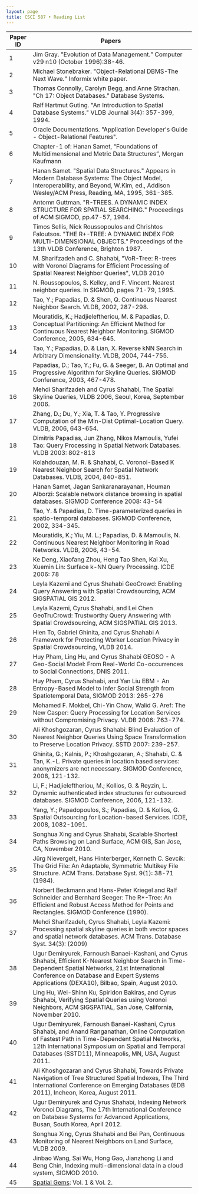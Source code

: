 ```yaml
---
layout: page
title: CSCI 587 • Reading List
---
```


| **Paper ID** | **Papers**                                                                                                           |
|----------|------------------------------------------------------------------------------------------------------------------|
| 1        | Jim Gray. "Evolution of Data Management." Computer v29 n10 (October 1996):38-46.                                 |
| 2        | Michael Stonebraker. "Object-Relational DBMS-The Next Wave." Informix white paper.                               |
| 3        | Thomas Connolly, Carolyn Begg, and Anne Strachan. "Ch 17: Object Databases." Database Systems.                   |
| 4        | Ralf Hartmut Guting. "An Introduction to Spatial Database Systems." VLDB Journal 3(4): 357-399, 1994.            |
| 5        | Oracle Documentations. "Application Developer's Guide - Object-Relational Features".                             |
| 6        | Chapter-1 of: Hanan Samet, “Foundations of Multidimensional and Metric Data Structures”, Morgan Kaufmann          |
| 7        | Hanan Samet. "Spatial Data Structures." Appears in Modern Database Systems: The Object Model, Interoperability, and Beyond, W.Kim, ed., Addison Wesley/ACM Press, Reading, MA, 1995, 361-385. |
| 8        | Antomn Guttman. "R-TREES. A DYNAMIC INDEX STRUCTURE FOR SPATIAL SEARCHING." Proceedings of ACM SIGMOD, pp.47-57, 1984. |
| 9        | Timos Sellis, Nick Roussopoulos and Chrishtos Faloutsos. "THE R+-TREE: A DYNAMIC INDEX FOR MULTI-DIMENSIONAL OBJECTS." Proceedings of the 13th VLDB Conference, Brighton 1987. |
| 10       | M. Sharifzadeh and C. Shahabi, "VoR-Tree: R-trees with Voronoi Diagrams for Efficient Processing of Spatial Nearest Neighbor Queries", VLDB 2010 |
| 11       | N. Roussopoulos, S. Kelley, and F. Vincent. Nearest neighbor queries. In SIGMOD, pages 71-79, 1995.              |
| 12       | Tao, Y.; Papadias, D. & Shen, Q. Continuous Nearest Neighbor Search. VLDB, 2002, 287-298.                        |
| 13       | Mouratidis, K.; Hadjieleftheriou, M. & Papadias, D. Conceptual Partitioning: An Efficient Method for Continuous Nearest Neighbor Monitoring. SIGMOD Conference, 2005, 634-645. |
| 14       | Tao, Y.; Papadias, D. & Lian, X. Reverse kNN Search in Arbitrary Dimensionality. VLDB, 2004, 744-755.            |
| 15       | Papadias, D.; Tao, Y.; Fu, G. & Seeger, B. An Optimal and Progressive Algorithm for Skyline Queries. SIGMOD Conference, 2003, 467-478. |
| 16       | Mehdi Sharifzadeh and Cyrus Shahabi, The Spatial Skyline Queries, VLDB 2006, Seoul, Korea, September 2006.       |
| 17       | Zhang, D.; Du, Y.; Xia, T. & Tao, Y. Progressive Computation of the Min-Dist Optimal-Location Query. VLDB, 2006, 643-654. |
| 18       | Dimitris Papadias, Jun Zhang, Nikos Mamoulis, Yufei Tao: Query Processing in Spatial Network Databases. VLDB 2003: 802-813 |
| 19       | Kolahdouzan, M. R. & Shahabi, C. Voronoi-Based K Nearest Neighbor Search for Spatial Network Databases. VLDB, 2004, 840-851. |
| 20       | Hanan Samet, Jagan Sankaranarayanan, Houman Alborzi: Scalable network distance browsing in spatial databases. SIGMOD Conference 2008: 43-54 |
| 21       | Tao, Y. & Papadias, D. Time-parameterized queries in spatio-temporal databases. SIGMOD Conference, 2002, 334-345. |
| 22       | Mouratidis, K.; Yiu, M. L.; Papadias, D. & Mamoulis, N. Continuous Nearest Neighbor Monitoring in Road Networks. VLDB, 2006, 43-54. |
| 23       | Ke Deng, Xiaofang Zhou, Heng Tao Shen, Kai Xu, Xuemin Lin: Surface k-NN Query Processing. ICDE 2006: 78          |
| 24       | Leyla Kazemi and Cyrus Shahabi GeoCrowd: Enabling Query Answering with Spatial Crowdsourcing, ACM SIGSPATIAL GIS 2012. |
| 25       | Leyla Kazemi, Cyrus Shahabi, and Lei Chen GeoTruCrowd: Trustworthy Query Answering with Spatial Crowdsourcing, ACM SIGSPATIAL GIS 2013. |
| 26       | Hien To, Gabriel Ghinita, and Cyrus Shahabi A Framework for Protecting Worker Location Privacy in Spatial Crowdsourcing, VLDB 2014. |
| 27       | Huy Pham, Ling Hu, and Cyrus Shahabi GEOSO - A Geo-Social Model: From Real-World Co-occurrences to Social Connections, DNIS 2011. |
| 28       | Huy Pham, Cyrus Shahabi, and Yan Liu EBM - An Entropy-Based Model to Infer Social Strength from Spatiotemporal Data, SIGMOD 2013: 265-276 |
| 29       | Mohamed F. Mokbel, Chi-Yin Chow, Walid G. Aref: The New Casper: Query Processing for Location Services without Compromising Privacy. VLDB 2006: 763-774. |
| 30       | Ali Khoshgozaran, Cyrus Shahabi: Blind Evaluation of Nearest Neighbor Queries Using Space Transformation to Preserve Location Privacy. SSTD 2007: 239-257. |
| 31       | Ghinita, G.; Kalnis, P.; Khoshgozaran, A.; Shahabi, C. & Tan, K.-L. Private queries in location based services: anonymizers are not necessary. SIGMOD Conference, 2008, 121-132. |
| 32       | Li, F.; Hadjieleftheriou, M.; Kollios, G. & Reyzin, L. Dynamic authenticated index structures for outsourced databases. SIGMOD Conference, 2006, 121-132. |
| 33       | Yang, Y.; Papadopoulos, S.; Papadias, D. & Kollios, G. Spatial Outsourcing for Location-based Services. ICDE, 2008, 1082-1091. |
| 34       | Songhua Xing and Cyrus Shahabi, Scalable Shortest Paths Browsing on Land Surface, ACM GIS, San Jose, CA, November 2010. |
| 35       | Jürg Nievergelt, Hans Hinterberger, Kenneth C. Sevcik: The Grid File: An Adaptable, Symmetric Multikey File Structure. ACM Trans. Database Syst. 9(1): 38-71 (1984). |
| 36       | Norbert Beckmann and Hans-Peter Kriegel and Ralf Schneider and Bernhard Seeger: The R*-Tree: An Efficient and Robust Access Method for Points and Rectangles. SIGMOD Conference (1990). |
| 37       | Mehdi Sharifzadeh, Cyrus Shahabi, Leyla Kazemi: Processing spatial skyline queries in both vector spaces and spatial network databases. ACM Trans. Database Syst. 34(3): (2009) |
| 38       | Ugur Demiryurek, Farnoush Banaei-Kashani, and Cyrus Shahabi, Efficient K-Nearest Neighbor Search in Time-Dependent Spatial Networks, 21st International Conference on Database and Expert Systems Applications (DEXA10), Bilbao, Spain, August 2010. |
| 39       | Ling Hu, Wei-Shinn Ku, Spiridon Bakiras, and Cyrus Shahabi, Verifying Spatial Queries using Voronoi Neighbors, ACM SIGSPATIAL, San Jose, California, November 2010. |
| 40       | Ugur Demiryurek, Farnoush Banaei-Kashani, Cyrus Shahabi, and Anand Ranganathan, Online Computation of Fastest Path in Time-Dependent Spatial Networks, 12th International Symposium on Spatial and Temporal Databases (SSTD11), Minneapolis, MN, USA, August 2011. |
| 41       | Ali Khoshgozaran and Cyrus Shahabi, Towards Private Navigation of Tree Structured Spatial Indexes, The Third International Conference on Emerging Databases (EDB 2011), Incheon, Korea, August 2011. |
| 42       | Ugur Demiryurek and Cyrus Shahabi, Indexing Network Voronoi Diagrams, The 17th International Conference on Database Systems for Advanced Applications, Busan, South Korea, April 2012. |
| 43       | Songhua Xing, Cyrus Shahabi and Bei Pan, Continuous Monitoring of Nearest Neighbors on Land Surface, VLDB 2009. |
| 44       | Jinbao Wang, Sai Wu, Hong Gao, Jianzhong Li and Beng Chin, Indexing multi-dimensional data in a cloud system, SIGMOD 2010. |
| 45       | [Spatial Gems](https://dl.acm.org/doi/book/10.1145/3548732): Vol. 1 & Vol. 2. | 
